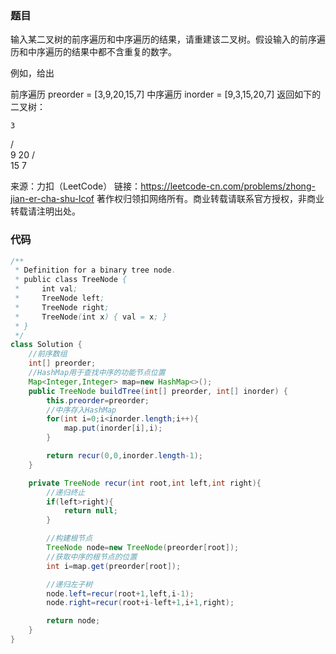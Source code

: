 ### 题目

输入某二叉树的前序遍历和中序遍历的结果，请重建该二叉树。假设输入的前序遍历和中序遍历的结果中都不含重复的数字。

 

例如，给出

前序遍历 preorder = [3,9,20,15,7]
中序遍历 inorder = [9,3,15,20,7]
返回如下的二叉树：

    3
   / \
  9  20
    /  \
   15   7

来源：力扣（LeetCode）
链接：https://leetcode-cn.com/problems/zhong-jian-er-cha-shu-lcof
著作权归领扣网络所有。商业转载请联系官方授权，非商业转载请注明出处。

### 代码

```java
/**
 * Definition for a binary tree node.
 * public class TreeNode {
 *     int val;
 *     TreeNode left;
 *     TreeNode right;
 *     TreeNode(int x) { val = x; }
 * }
 */
class Solution {
    //前序数组
    int[] preorder;
    //HashMap用于查找中序的功能节点位置
    Map<Integer,Integer> map=new HashMap<>();
    public TreeNode buildTree(int[] preorder, int[] inorder) {
        this.preorder=preorder;
        //中序存入HashMap
        for(int i=0;i<inorder.length;i++){
            map.put(inorder[i],i);
        }

        return recur(0,0,inorder.length-1);
    }

    private TreeNode recur(int root,int left,int right){
        //递归终止
        if(left>right){
            return null;
        }

        //构建根节点
        TreeNode node=new TreeNode(preorder[root]);
        //获取中序的根节点的位置
        int i=map.get(preorder[root]);

        //递归左子树
        node.left=recur(root+1,left,i-1);
        node.right=recur(root+i-left+1,i+1,right);

        return node;
    }
}
```

